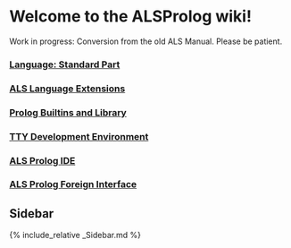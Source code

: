 ---
---

# Welcome to the ALSProlog wiki!

Work in progress: Conversion from the old ALS Manual.
Please be patient.

### [Language: Standard Part](1-The-Syntax-of-ALS-Prolog)
### [ALS Language Extensions](5-Abstract-Data-Types-Structure-Definition)
### [Prolog Builtins and Library](10-Prolog-I-O)
### [TTY Development Environment](13-Using-the-Prolog-Shell)
### [ALS Prolog IDE](16-ALS-IDE)
### [ALS Prolog Foreign Interface](19-Using-the-ALS-Foreign-Interface)

## Sidebar

{% include_relative _Sidebar.md %}
